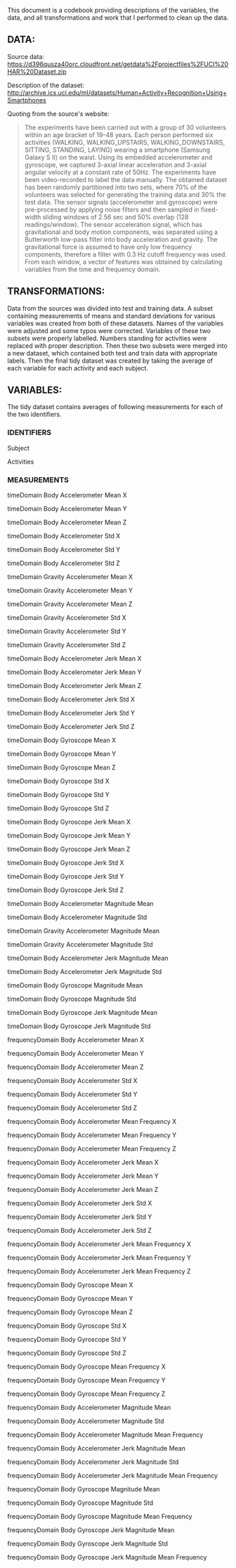 This document is a codebook providing descriptions of the variables, the data, and all transformations and work that I performed to clean up the data.

## DATA:

Source data: https://d396qusza40orc.cloudfront.net/getdata%2Fprojectfiles%2FUCI%20HAR%20Dataset.zip

Description of the dataset: http://archive.ics.uci.edu/ml/datasets/Human+Activity+Recognition+Using+Smartphones

Quoting from the source's website:

>The experiments have been carried out with a group of 30 volunteers within an age bracket of 19-48 years. Each person performed six activities (WALKING, WALKING_UPSTAIRS, WALKING_DOWNSTAIRS, SITTING, STANDING, LAYING) wearing a smartphone (Samsung Galaxy S II) on the waist. Using its embedded accelerometer and gyroscope, we captured 3-axial linear acceleration and 3-axial angular velocity at a constant rate of 50Hz. The experiments have been video-recorded to label the data manually. The obtained dataset has been randomly partitioned into two sets, where 70% of the volunteers was selected for generating the training data and 30% the test data.
>The sensor signals (accelerometer and gyroscope) were pre-processed by applying noise filters and then sampled in fixed-width sliding windows of 2.56 sec and 50% overlap (128 readings/window). The sensor acceleration signal, which has gravitational and body motion components, was separated using a Butterworth low-pass filter into body acceleration and gravity. The gravitational force is assumed to have only low frequency components, therefore a filter with 0.3 Hz cutoff frequency was used. From each window, a vector of features was obtained by calculating variables from the time and frequency domain.


## TRANSFORMATIONS:

Data from the sources was divided into test and training data. A subset containing measurements of means and standard deviations for various variables was created from both of these datasets. Names of the variables were adjusted and some typos were corrected. Variables of these two subsets were properly labelled. Numbers standing for activities were replaced with proper description. Then these two subsets were merged into a new dataset, which contained both test and train data with appropriate labels. Then the final tidy dataset was created by taking the average of each variable for each activity and each subject.


## VARIABLES:

The tidy dataset contains averages of following measurements for each of the two identifiers.

### IDENTIFIERS

Subject

Activities

### MEASUREMENTS

timeDomain Body Accelerometer  Mean X

timeDomain Body Accelerometer  Mean Y

timeDomain Body Accelerometer  Mean Z

timeDomain Body Accelerometer  Std X

timeDomain Body Accelerometer  Std Y

timeDomain Body Accelerometer  Std Z

timeDomain Gravity Accelerometer  Mean X

timeDomain Gravity Accelerometer  Mean Y

timeDomain Gravity Accelerometer  Mean Z

timeDomain Gravity Accelerometer  Std X

timeDomain Gravity Accelerometer  Std Y

timeDomain Gravity Accelerometer  Std Z

timeDomain Body Accelerometer Jerk Mean X

timeDomain Body Accelerometer Jerk Mean Y

timeDomain Body Accelerometer Jerk Mean Z

timeDomain Body Accelerometer Jerk Std X

timeDomain Body Accelerometer Jerk Std Y

timeDomain Body Accelerometer Jerk Std Z

timeDomain Body Gyroscope  Mean X

timeDomain Body Gyroscope  Mean Y

timeDomain Body Gyroscope  Mean Z

timeDomain Body Gyroscope  Std X

timeDomain Body Gyroscope  Std Y

timeDomain Body Gyroscope  Std Z

timeDomain Body Gyroscope Jerk Mean X

timeDomain Body Gyroscope Jerk Mean Y

timeDomain Body Gyroscope Jerk Mean Z

timeDomain Body Gyroscope Jerk Std X

timeDomain Body Gyroscope Jerk Std Y

timeDomain Body Gyroscope Jerk Std Z

timeDomain Body Accelerometer  Magnitude  Mean 

timeDomain Body Accelerometer  Magnitude  Std 

timeDomain Gravity Accelerometer  Magnitude  Mean 

timeDomain Gravity Accelerometer  Magnitude  Std 

timeDomain Body Accelerometer Jerk Magnitude  Mean 

timeDomain Body Accelerometer Jerk Magnitude  Std 

timeDomain Body Gyroscope  Magnitude  Mean 

timeDomain Body Gyroscope  Magnitude  Std 

timeDomain Body Gyroscope Jerk Magnitude  Mean 

timeDomain Body Gyroscope Jerk Magnitude  Std 

frequencyDomain Body Accelerometer  Mean X

frequencyDomain Body Accelerometer  Mean Y

frequencyDomain Body Accelerometer  Mean Z

frequencyDomain Body Accelerometer  Std X

frequencyDomain Body Accelerometer  Std Y

frequencyDomain Body Accelerometer  Std Z

frequencyDomain Body Accelerometer  Mean  Frequency X

frequencyDomain Body Accelerometer  Mean  Frequency Y

frequencyDomain Body Accelerometer  Mean  Frequency Z

frequencyDomain Body Accelerometer Jerk Mean X

frequencyDomain Body Accelerometer Jerk Mean Y

frequencyDomain Body Accelerometer Jerk Mean Z

frequencyDomain Body Accelerometer Jerk Std X

frequencyDomain Body Accelerometer Jerk Std Y

frequencyDomain Body Accelerometer Jerk Std Z

frequencyDomain Body Accelerometer Jerk Mean  Frequency X

frequencyDomain Body Accelerometer Jerk Mean  Frequency Y

frequencyDomain Body Accelerometer Jerk Mean  Frequency Z

frequencyDomain Body Gyroscope  Mean X

frequencyDomain Body Gyroscope  Mean Y

frequencyDomain Body Gyroscope  Mean Z

frequencyDomain Body Gyroscope  Std X

frequencyDomain Body Gyroscope  Std Y

frequencyDomain Body Gyroscope  Std Z

frequencyDomain Body Gyroscope  Mean  Frequency X

frequencyDomain Body Gyroscope  Mean  Frequency Y

frequencyDomain Body Gyroscope  Mean  Frequency Z

frequencyDomain Body Accelerometer  Magnitude  Mean 

frequencyDomain Body Accelerometer  Magnitude  Std 

frequencyDomain Body Accelerometer  Magnitude  Mean  Frequency 

frequencyDomain Body Accelerometer Jerk Magnitude  Mean 

frequencyDomain Body Accelerometer Jerk Magnitude  Std 

frequencyDomain Body Accelerometer Jerk Magnitude  Mean  Frequency 

frequencyDomain Body Gyroscope  Magnitude  Mean 

frequencyDomain Body Gyroscope  Magnitude  Std 

frequencyDomain Body Gyroscope  Magnitude  Mean  Frequency

frequencyDomain Body Gyroscope Jerk Magnitude  Mean

frequencyDomain Body Gyroscope Jerk Magnitude  Std

frequencyDomain Body Gyroscope Jerk Magnitude  Mean  Frequency 

